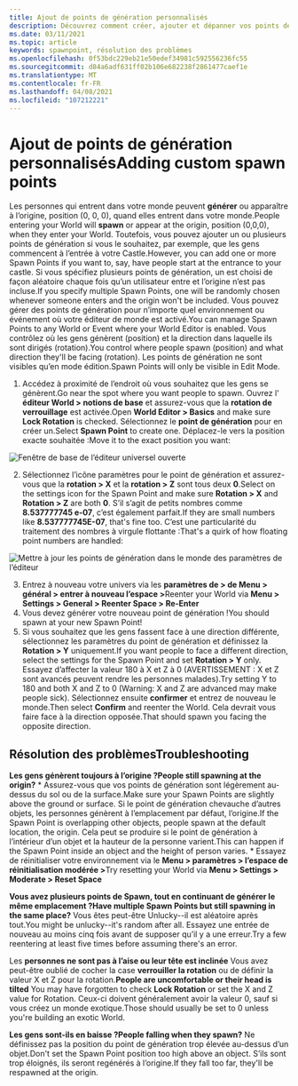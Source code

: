 ```yaml
---
title: Ajout de points de génération personnalisés
description: Découvrez comment créer, ajouter et dépanner vos points de génération personnalisés vers AltspaceVR.
ms.date: 03/11/2021
ms.topic: article
keywords: spawnpoint, résolution des problèmes
ms.openlocfilehash: 0f53bdc229eb21e50edef34981c592556236fc55
ms.sourcegitcommit: d84a6adf631ff02b106e682238f2861477caef1e
ms.translationtype: MT
ms.contentlocale: fr-FR
ms.lasthandoff: 04/08/2021
ms.locfileid: "107212221"
---
```

# <a name="adding-custom-spawn-points"></a><span data-ttu-id="dd4f3-104">Ajout de points de génération personnalisés</span><span class="sxs-lookup"><span data-stu-id="dd4f3-104">Adding custom spawn points</span></span>

<span data-ttu-id="dd4f3-105">Les personnes qui entrent dans votre monde peuvent **générer** ou apparaître à l’origine, position (0, 0, 0), quand elles entrent dans votre monde.</span><span class="sxs-lookup"><span data-stu-id="dd4f3-105">People entering your World will **spawn** or appear at the origin, position (0,0,0), when they enter your World.</span></span> <span data-ttu-id="dd4f3-106">Toutefois, vous pouvez ajouter un ou plusieurs points de génération si vous le souhaitez, par exemple, que les gens commencent à l’entrée à votre Castle.</span><span class="sxs-lookup"><span data-stu-id="dd4f3-106">However, you can add one or more Spawn Points if you want to, say, have people start at the entrance to your castle.</span></span> <span data-ttu-id="dd4f3-107">Si vous spécifiez plusieurs points de génération, un est choisi de façon aléatoire chaque fois qu’un utilisateur entre et l’origine n’est pas incluse.</span><span class="sxs-lookup"><span data-stu-id="dd4f3-107">If you specify multiple Spawn Points, one will be randomly chosen whenever someone enters and the origin won't be included.</span></span> <span data-ttu-id="dd4f3-108">Vous pouvez gérer des points de génération pour n’importe quel environnement ou événement où votre éditeur de monde est activé.</span><span class="sxs-lookup"><span data-stu-id="dd4f3-108">You can manage Spawn Points to any World or Event where your World Editor is enabled.</span></span> <span data-ttu-id="dd4f3-109">Vous contrôlez où les gens génèrent (position) et la direction dans laquelle ils sont dirigés (rotation).</span><span class="sxs-lookup"><span data-stu-id="dd4f3-109">You control where people spawn (position) and what direction they'll be facing (rotation).</span></span> <span data-ttu-id="dd4f3-110">Les points de génération ne sont visibles qu’en mode édition.</span><span class="sxs-lookup"><span data-stu-id="dd4f3-110">Spawn Points will only be visible in Edit Mode.</span></span> 

1. <span data-ttu-id="dd4f3-111">Accédez à proximité de l’endroit où vous souhaitez que les gens se génèrent.</span><span class="sxs-lookup"><span data-stu-id="dd4f3-111">Go near the spot where you want people to spawn.</span></span> <span data-ttu-id="dd4f3-112">Ouvrez l' **éditeur World > notions de base** et assurez-vous que la **rotation de verrouillage** est activée.</span><span class="sxs-lookup"><span data-stu-id="dd4f3-112">Open **World Editor > Basics** and make sure **Lock Rotation** is checked.</span></span> <span data-ttu-id="dd4f3-113">Sélectionnez le **point de génération** pour en créer un.</span><span class="sxs-lookup"><span data-stu-id="dd4f3-113">Select **Spawn Point** to create one.</span></span> <span data-ttu-id="dd4f3-114">Déplacez-le vers la position exacte souhaitée :</span><span class="sxs-lookup"><span data-stu-id="dd4f3-114">Move it to the exact position you want:</span></span>

![Fenêtre de base de l’éditeur universel ouverte](images/spawn-points-img-01.png)

2. <span data-ttu-id="dd4f3-116">Sélectionnez l’icône paramètres pour le point de génération et assurez-vous que la **rotation > X** et la **rotation > Z** sont tous deux **0**.</span><span class="sxs-lookup"><span data-stu-id="dd4f3-116">Select on the settings icon for the Spawn Point and make sure **Rotation > X** and **Rotation > Z** are both **0**.</span></span> <span data-ttu-id="dd4f3-117">S’il s’agit de petits nombres comme **8.537777745 e-07**, c’est également parfait.</span><span class="sxs-lookup"><span data-stu-id="dd4f3-117">If they are small numbers like **8.537777745E-07**, that's fine too.</span></span> <span data-ttu-id="dd4f3-118">C’est une particularité du traitement des nombres à virgule flottante :</span><span class="sxs-lookup"><span data-stu-id="dd4f3-118">That's a quirk of how floating point numbers are handled:</span></span>

![Mettre à jour les points de génération dans le monde des paramètres de l’éditeur](images/spawn-points-img-02.png)

3. <span data-ttu-id="dd4f3-120">Entrez à nouveau votre univers via les **paramètres de > de Menu > général > entrer à nouveau l’espace >**</span><span class="sxs-lookup"><span data-stu-id="dd4f3-120">Reenter your World via **Menu > Settings > General > Reenter Space > Re-Enter**</span></span>
4. <span data-ttu-id="dd4f3-121">Vous devez générer votre nouveau point de génération !</span><span class="sxs-lookup"><span data-stu-id="dd4f3-121">You should spawn at your new Spawn Point!</span></span>
5. <span data-ttu-id="dd4f3-122">Si vous souhaitez que les gens fassent face à une direction différente, sélectionnez les paramètres du point de génération et définissez la **Rotation > Y** uniquement.</span><span class="sxs-lookup"><span data-stu-id="dd4f3-122">If you want people to face a different direction, select the settings for the Spawn Point and set **Rotation > Y** only.</span></span> <span data-ttu-id="dd4f3-123">Essayez d’affecter la valeur 180 à X et Z à 0 (AVERTISSEMENT : X et Z sont avancés peuvent rendre les personnes malades).</span><span class="sxs-lookup"><span data-stu-id="dd4f3-123">Try setting Y to 180 and both X and Z to 0 (Warning: X and Z are advanced may make people sick).</span></span> <span data-ttu-id="dd4f3-124">Sélectionnez ensuite **confirmer** et entrez de nouveau le monde.</span><span class="sxs-lookup"><span data-stu-id="dd4f3-124">Then select **Confirm** and reenter the World.</span></span> <span data-ttu-id="dd4f3-125">Cela devrait vous faire face à la direction opposée.</span><span class="sxs-lookup"><span data-stu-id="dd4f3-125">That should spawn you facing the opposite direction.</span></span> 

## <a name="troubleshooting"></a><span data-ttu-id="dd4f3-126">Résolution des problèmes</span><span class="sxs-lookup"><span data-stu-id="dd4f3-126">Troubleshooting</span></span>

<span data-ttu-id="dd4f3-127">**Les gens génèrent toujours à l’origine ?**</span><span class="sxs-lookup"><span data-stu-id="dd4f3-127">**People still spawning at the origin?**</span></span>
    * <span data-ttu-id="dd4f3-128">Assurez-vous que vos points de génération sont légèrement au-dessus du sol ou de la surface.</span><span class="sxs-lookup"><span data-stu-id="dd4f3-128">Make sure your Spawn Points are slightly above the ground or surface.</span></span> <span data-ttu-id="dd4f3-129">Si le point de génération chevauche d’autres objets, les personnes génèrent à l’emplacement par défaut, l’origine.</span><span class="sxs-lookup"><span data-stu-id="dd4f3-129">If the Spawn Point is overlapping other objects, people spawn at the default location, the origin.</span></span> <span data-ttu-id="dd4f3-130">Cela peut se produire si le point de génération à l’intérieur d’un objet et la hauteur de la personne varient.</span><span class="sxs-lookup"><span data-stu-id="dd4f3-130">This can happen if the Spawn Point inside an object and the height of person varies.</span></span> 
    * <span data-ttu-id="dd4f3-131">Essayez de réinitialiser votre environnement via le **Menu > paramètres > l’espace de réinitialisation modérée >**</span><span class="sxs-lookup"><span data-stu-id="dd4f3-131">Try resetting your World via **Menu > Settings > Moderate > Reset Space**</span></span>

<span data-ttu-id="dd4f3-132">**Vous avez plusieurs points de Spawn, tout en continuant de générer le même emplacement ?**</span><span class="sxs-lookup"><span data-stu-id="dd4f3-132">**Have multiple Spawn Points but still spawning in the same place?**</span></span>
<span data-ttu-id="dd4f3-133">Vous êtes peut-être Unlucky--il est aléatoire après tout.</span><span class="sxs-lookup"><span data-stu-id="dd4f3-133">You might be unlucky--it's random after all.</span></span> <span data-ttu-id="dd4f3-134">Essayez une entrée de nouveau au moins cinq fois avant de supposer qu’il y a une erreur.</span><span class="sxs-lookup"><span data-stu-id="dd4f3-134">Try a few reentering at least five times before assuming there's an error.</span></span> 

<span data-ttu-id="dd4f3-135">Les **personnes ne sont pas à l’aise ou leur tête est inclinée** Vous avez peut-être oublié de cocher la case **verrouiller la rotation** ou de définir la valeur X et Z pour la rotation.</span><span class="sxs-lookup"><span data-stu-id="dd4f3-135">**People are uncomfortable or their head is tilted** You may have forgotten to check **Lock Rotation** or set the X and Z value for Rotation.</span></span> <span data-ttu-id="dd4f3-136">Ceux-ci doivent généralement avoir la valeur 0, sauf si vous créez un monde exotique.</span><span class="sxs-lookup"><span data-stu-id="dd4f3-136">Those should usually be set to 0 unless you're building an exotic World.</span></span> 

<span data-ttu-id="dd4f3-137">**Les gens sont-ils en baisse ?**</span><span class="sxs-lookup"><span data-stu-id="dd4f3-137">**People falling when they spawn?**</span></span>
<span data-ttu-id="dd4f3-138">Ne définissez pas la position du point de génération trop élevée au-dessus d’un objet.</span><span class="sxs-lookup"><span data-stu-id="dd4f3-138">Don't set the Spawn Point position too high above an object.</span></span> <span data-ttu-id="dd4f3-139">S’ils sont trop éloignés, ils seront regénérés à l’origine.</span><span class="sxs-lookup"><span data-stu-id="dd4f3-139">If they fall too far, they'll be respawned at the origin.</span></span>